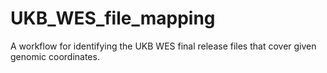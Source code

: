 # UKB_WES_file_mapping
A workflow for identifying the UKB WES final release files that cover given genomic coordinates. 
